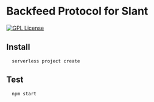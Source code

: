 # Backfeed Protocol for Slant

[![GPL License](https://img.shields.io/npm/l/qrate-protocol.svg?style=flat-square)](http://opensource.org/licenses/GPL)


## Install
```
  serverless project create
```
## Test
```
  npm start 
```

